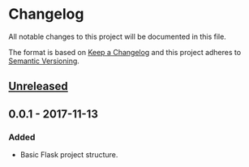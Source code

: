 # Changelog
All notable changes to this project will be documented in this file.

The format is based on [Keep a Changelog](http://keepachangelog.com/en/1.0.0/)
and this project adheres to [Semantic Versioning](http://semver.org/spec/v2.0.0.html).

## [Unreleased]

## 0.0.1 - 2017-11-13
### Added
- Basic Flask project structure.

[Unreleased]: https://github.com/bchrobot/metagenscope-server/compare/v0.0.1...HEAD

